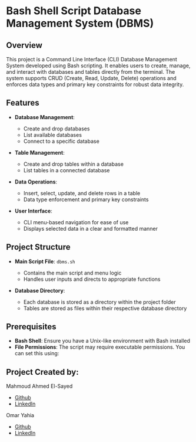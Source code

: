 # Bash Shell Script Database Management System (DBMS)

## Overview

This project is a Command Line Interface (CLI) Database Management System developed using Bash scripting. It enables users to create, manage, and interact with databases and tables directly from the terminal. The system supports CRUD (Create, Read, Update, Delete) operations and enforces data types and primary key constraints for robust data integrity.

## Features

- **Database Management**: 
  - Create and drop databases
  - List available databases
  - Connect to a specific database

- **Table Management**: 
  - Create and drop tables within a database
  - List tables in a connected database

- **Data Operations**: 
  - Insert, select, update, and delete rows in a table
  - Data type enforcement and primary key constraints

- **User Interface**:
  - CLI menu-based navigation for ease of use
  - Displays selected data in a clear and formatted manner

## Project Structure

- **Main Script File**: `dbms.sh`
  - Contains the main script and menu logic
  - Handles user inputs and directs to appropriate functions

- **Database Directory**: 
  - Each database is stored as a directory within the project folder
  - Tables are stored as files within their respective database directory

## Prerequisites

- **Bash Shell**: Ensure you have a Unix-like environment with Bash installed
- **File Permissions**: The script may require executable permissions. You can set this using:
  

## Project Created by:
Mahmoud Ahmed El-Sayed

- [Github](https://github.com/Jhinior)
- [LinkedIn](https://www.linkedin.com/in/mahmoud-el-sayed-jr97/)

Omar Yahia 

- [Github](https://github.com/omary350)
- [LinkedIn](https://www.linkedin.com/in/omar-yehia-737b75237/)
